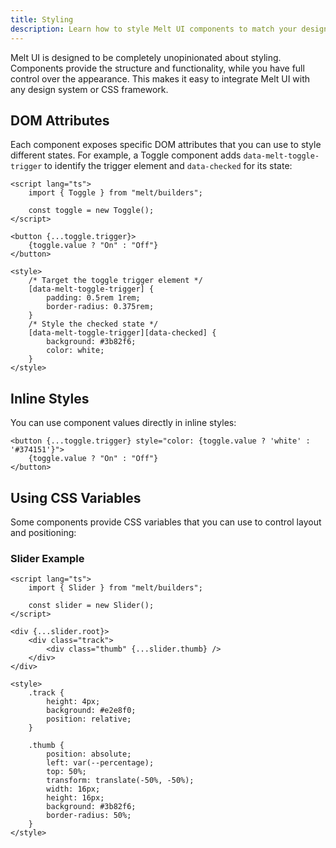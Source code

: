 ```yaml
---
title: Styling
description: Learn how to style Melt UI components to match your design system.
---
```


Melt UI is designed to be completely unopinionated about styling. Components provide the structure and functionality, while you have full control over the appearance. This makes it easy to integrate Melt UI with any design system or CSS framework.

## DOM Attributes

Each component exposes specific DOM attributes that you can use to style different states. For example, a Toggle component adds `data-melt-toggle-trigger` to identify the trigger element and `data-checked` for its state:

```svelte {13,17-18}
<script lang="ts">
	import { Toggle } from "melt/builders";

	const toggle = new Toggle();
</script>

<button {...toggle.trigger}>
	{toggle.value ? "On" : "Off"}
</button>

<style>
	/* Target the toggle trigger element */
	[data-melt-toggle-trigger] {
		padding: 0.5rem 1rem;
		border-radius: 0.375rem;
	}
	/* Style the checked state */
	[data-melt-toggle-trigger][data-checked] {
		background: #3b82f6;
		color: white;
	}
</style>
```

## Inline Styles

You can use component values directly in inline styles:

```svelte {1}
<button {...toggle.trigger} style="color: {toggle.value ? 'white' : '#374151'}">
	{toggle.value ? "On" : "Off"}
</button>
```

## Using CSS Variables

Some components provide CSS variables that you can use to control layout and positioning:

### Slider Example

```svelte {22}
<script lang="ts">
	import { Slider } from "melt/builders";

	const slider = new Slider();
</script>

<div {...slider.root}>
	<div class="track">
		<div class="thumb" {...slider.thumb} />
	</div>
</div>

<style>
	.track {
		height: 4px;
		background: #e2e8f0;
		position: relative;
	}

	.thumb {
		position: absolute;
		left: var(--percentage);
		top: 50%;
		transform: translate(-50%, -50%);
		width: 16px;
		height: 16px;
		background: #3b82f6;
		border-radius: 50%;
	}
</style>
```
